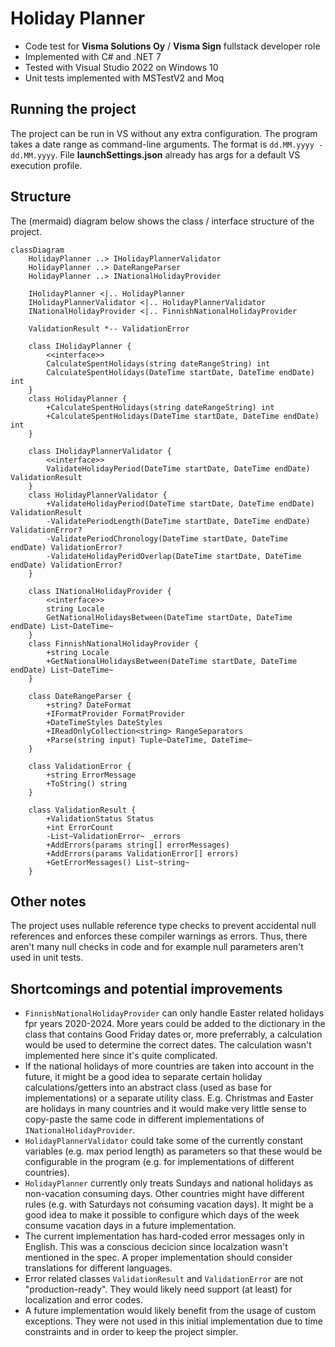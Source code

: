 # Holiday Planner

- Code test for **Visma Solutions Oy** / **Visma Sign** fullstack developer role
- Implemented with C# and .NET 7
- Tested with Visual Studio 2022 on Windows 10
- Unit tests implemented with MSTestV2 and Moq

## Running the project

The project can be run in VS without any extra configuration. The program takes a date range as command-line arguments. The format is `dd.MM.yyyy - dd.MM.yyyy`. File **launchSettings.json** already has args for a default VS execution profile.

## Structure

The (mermaid) diagram below shows the class / interface structure of the project.

```mermaid
classDiagram
    HolidayPlanner ..> IHolidayPlannerValidator
    HolidayPlanner ..> DateRangeParser
    HolidayPlanner ..> INationalHolidayProvider
    
    IHolidayPlanner <|.. HolidayPlanner
    IHolidayPlannerValidator <|.. HolidayPlannerValidator
    INationalHolidayProvider <|.. FinnishNationalHolidayProvider
    
    ValidationResult *-- ValidationError
    
    class IHolidayPlanner {
        <<interface>>
        CalculateSpentHolidays(string dateRangeString) int
        CalculateSpentHolidays(DateTime startDate, DateTime endDate) int
    }
    class HolidayPlanner {
        +CalculateSpentHolidays(string dateRangeString) int
        +CalculateSpentHolidays(DateTime startDate, DateTime endDate) int
    }
    
    class IHolidayPlannerValidator {
        <<interface>>
        ValidateHolidayPeriod(DateTime startDate, DateTime endDate) ValidationResult
    }
    class HolidayPlannerValidator {
        +ValidateHolidayPeriod(DateTime startDate, DateTime endDate) ValidationResult
        -ValidatePeriodLength(DateTime startDate, DateTime endDate) ValidationError?
        -ValidatePeriodChronology(DateTime startDate, DateTime endDate) ValidationError?
        -ValidateHolidayPeridOverlap(DateTime startDate, DateTime endDate) ValidationError?
    }
    
    class INationalHolidayProvider {
        <<interface>>
        string Locale
        GetNationalHolidaysBetween(DateTime startDate, DateTime endDate) List~DateTime~
    }
    class FinnishNationalHolidayProvider {
        +string Locale
        +GetNationalHolidaysBetween(DateTime startDate, DateTime endDate) List~DateTime~
    }
    
    class DateRangeParser {
        +string? DateFormat
        +IFormatProvider FormatProvider
        +DateTimeStyles DateStyles
        +IReadOnlyCollection<string> RangeSeparators
        +Parse(string input) Tuple~DateTime, DateTime~
    }
    
    class ValidationError {
        +string ErrorMessage
        +ToString() string
    }
    
    class ValidationResult {
        +ValidationStatus Status
        +int ErrorCount
        -List~ValidationError~ _errors
        +AddErrors(params string[] errorMessages)
        +AddErrors(params ValidationError[] errors)
        +GetErrorMessages() List~string~
    }

```

## Other notes

The project uses nullable reference type checks to prevent accidental null references and enforces these compiler warnings as errors. Thus, there aren't many null checks in code and for example null parameters aren't used in unit tests.

## Shortcomings and potential improvements

- `FinnishNationalHolidayProvider` can only handle Easter related holidays fpr years 2020-2024. More years could be added to the dictionary in the class that contains Good Friday dates or, more preferrably, a calculation would be used to determine the correct dates. The calculation wasn't implemented here since it's quite complicated.
- If the national holidays of more countries are taken into account in the future, it might be a good idea to separate certain holiday calculations/getters into an abstract class (used as base for implementations) or a separate utility class. E.g. Christmas and Easter are holidays in many countries and it would make very little sense to copy-paste the same code in different implementations of `INationalHolidayProvider`.
- `HolidayPlannerValidator` could take some of the currently constant variables (e.g. max period length) as parameters so that these would be configurable in the program (e.g. for implementations of different countries).
- `HolidayPlanner` currently only treats Sundays and national holidays as non-vacation consuming days. Other countries might have different rules (e.g. with Saturdays not consuming vacation days). It might be a good idea to make it possible to configure which days of the week consume vacation days in a future implementation.
- The current implementation has hard-coded error messages only in English. This was a conscious decicion since localzation wasn't mentioned in the spec. A proper implementation should consider translations for different languages.
- Error related classes `ValidationResult` and `ValidationError` are not "production-ready". They would likely need support (at least) for localization and error codes.
- A future implementation would likely benefit from the usage of custom exceptions. They were not used in this initial implementation due to time constraints and in order to keep the project simpler.
